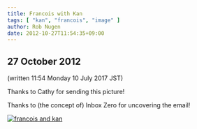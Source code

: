 ```yaml
---
title: Francois with Kan
tags: [ "kan", "francois", "image" ]
author: Rob Nugen
date: 2012-10-27T11:54:35+09:00
---
```


## 27 October 2012

(written 11:54 Monday 10 July 2017 JST)

Thanks to Cathy for sending this picture!

Thanks to (the concept of) Inbox Zero for uncovering the email!

[![francois and kan](//b.robnugen.com/peeps/Francois/2012/thumbs/francois_and_kan.jpg)](//b.robnugen.com/peeps/Francois/2012/francois_and_kan.jpg)
